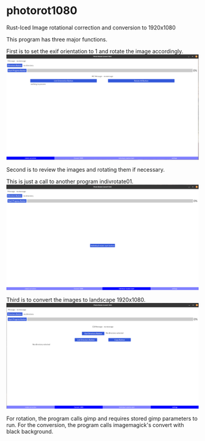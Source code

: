 # photorot1080
Rust-Iced Image rotational correction and conversion to 1920x1080

This program has three major functions.

First is to set the exif orientation to 1 and rotate the image accordingly.
<img src="images/rot1.png" width="800px" />

Second is to review the images and rotating them if necessary. 

This is just a call to another program indivrotate01.
<img src="images/ind1.png" width="800px" />

Third is to convert the images to landscape 1920x1080.
<img src="images/conv1.png" width="800px" />

For rotation, the program calls gimp and requires stored gimp parameters to run.
For the conversion, the program calls imagemagick's convert with black background.


